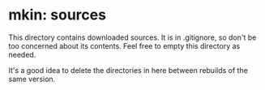 # mkin: sources

This directory contains downloaded sources. It is in .gitignore,
so don't be too concerned about its contents. Feel free to empty 
this directory as needed.

It's a good idea to delete the directories in here between
rebuilds of the same version.
